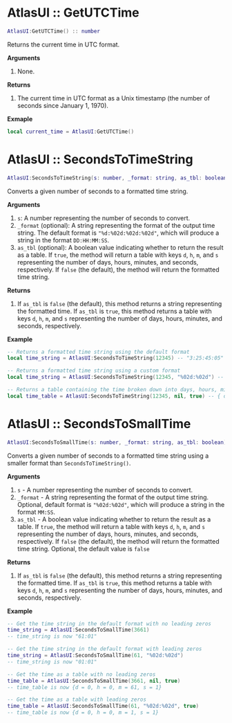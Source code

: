 # AtlasUI :: GetUTCTime

```lua
AtlasUI:GetUTCTime() :: number
```

Returns the current time in UTC format.

**Arguments**

1. None.

**Returns**

1. The current time in UTC format as a Unix timestamp (the number of seconds since January 1, 1970).

**Exmaple**

```lua
local current_time = AtlasUI:GetUTCTime()
```

# AtlasUI :: SecondsToTimeString

```lua
AtlasUI:SecondsToTimeString(s: number, _format: string, as_tbl: boolean) :: string or table
```

Converts a given number of seconds to a formatted time string.

**Arguments**

1. `s`: A number representing the number of seconds to convert.
2. `_format` (optional): A string representing the format of the output time string. The default format is `"%d:%02d:%02d:%02d"`, which will produce a string in the format `DD:HH:MM:SS`.
3. `as_tbl` (optional): A boolean value indicating whether to return the result as a table. If `true`, the method will return a table with keys `d`, `h`, `m`, and `s` representing the number of days, hours, minutes, and seconds, respectively. If `false` (the default), the method will return the formatted time string.

**Returns**

1. If `as_tbl` is `false` (the default), this method returns a string representing the formatted time. If `as_tbl` is `true`, this method returns a table with keys `d`, `h`, `m`, and `s` representing the number of days, hours, minutes, and seconds, respectively.

**Example**

```lua
-- Returns a formatted time string using the default format
local time_string = AtlasUI:SecondsToTimeString(12345) -- "3:25:45:05"

-- Returns a formatted time string using a custom format
local time_string = AtlasUI:SecondsToTimeString(12345, "%02d:%02d") -- "25:45"

-- Returns a table containing the time broken down into days, hours, minutes, and seconds
local time_table = AtlasUI:SecondsToTimeString(12345, nil, true) -- { d = 0, h = 3, m = 25, s = 45 }
```

# AtlasUI :: SecondsToSmallTime

```lua
AtlasUI:SecondsToSmallTime(s: number, _format: string, as_tbl: boolean) :: string or table
```

Converts a given number of seconds to a formatted time string using a smaller format than `SecondsToTimeString()`.

**Arguments**

1. `s` - A number representing the number of seconds to convert.
2. `_format` - A string representing the format of the output time string. Optional, default format is `"%02d:%02d"`, which will produce a string in the format `MM:SS`.
3. `as_tbl` - A boolean value indicating whether to return the result as a table. If `true`, the method will return a table with keys `d`, `h`, `m`, and `s` representing the number of days, hours, minutes, and seconds, respectively. If `false` (the default), the method will return the formatted time string. Optional, the default value is `false`

**Returns**

1. If `as_tbl` is `false` (the default), this method returns a string representing the formatted time. If `as_tbl` is `true`, this method returns a table with keys `d`, `h`, `m`, and `s` representing the number of days, hours, minutes, and seconds, respectively.

**Example**

```lua
-- Get the time string in the default format with no leading zeros
time_string = AtlasUI:SecondsToSmallTime(3661)
-- time_string is now "61:01"

-- Get the time string in the default format with leading zeros
time_string = AtlasUI:SecondsToSmallTime(61, "%02d:%02d")
-- time_string is now "01:01"

-- Get the time as a table with no leading zeros
time_table = AtlasUI:SecondsToSmallTime(3661, nil, true)
-- time_table is now {d = 0, h = 0, m = 61, s = 1}

-- Get the time as a table with leading zeros
time_table = AtlasUI:SecondsToSmallTime(61, "%02d:%02d", true)
-- time_table is now {d = 0, h = 0, m = 1, s = 1}
```

